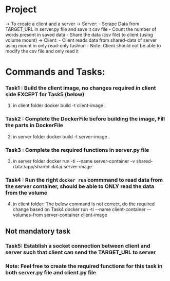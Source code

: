 # Project

-> To create a client and a server
-> Server: 
    - Scrape Data from TARGET_URL in server.py file and save it csv file
    - Count the number of words present in saved data
    - Share the data (csv file) to client (using volume mount)
-> Client: 
    - Client reads data from shared-data of server using mount in only read-only fashion
    - Note: Client should not be able to modify the csv file and only read it

# Commands and Tasks:

### Task1 : Build the client image, no changes required in client side EXCEPT for Task5 (below)

1. in client folder
docker build -t client-image .

### Task2 : Complete the DockerFile before building the image, Fill the <complete> parts in DockerFile
2. in server folder
docker build -t server-image .

### Task3 : Complete the required functions in server.py file
3. in server folder
docker run -ti --name server-container -v shared-data:/app/shared-data/ server-image

### Task4 : Run the right `docker run` commmand to read data from the server container, should be able to ONLY read the data from the volume
4. in client folder: The below command is not correct, do the required change based on Task4
docker run -ti --name client-container --volumes-from server-container client-image


## Not mandatory task 
### Task5: Establish a socket connection between client and server such that client can send the TARGET_URL to server
### Note: Feel free to create the required functions for this task in both server.py file and client.py file